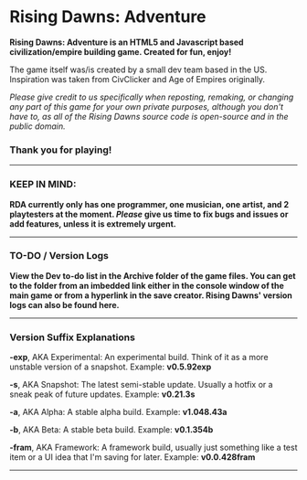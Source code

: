 # **Rising Dawns: Adventure**
**Rising Dawns: Adventure is an HTML5 and Javascript based civilization/empire building game. Created for fun, enjoy!**

The game itself was/is created by a small dev team based in the US. Inspiration was taken from CivClicker and Age of Empires originally.

_Please give credit to us specifically when reposting, remaking, or changing any part of this game for your own private purposes, although you don't have to, as all of the Rising Dawns source code is open-source and in the public domain._

### **Thank you for playing!**

---

### **KEEP IN MIND:**
**RDA currently only has one programmer, one musician, one artist, and 2 playtesters at the moment. _Please_ give us time to fix bugs and issues or add features, unless it is extremely urgent.**

---

### **TO-DO / Version Logs**
**View the Dev to-do list in the Archive folder of the game files. You can get to the folder from an imbedded link either in the console window of the main game or from a hyperlink in the save creator. Rising Dawns' version logs can also be found here.**

---

### **Version Suffix Explanations**
**-exp**, AKA Experimental: An experimental build. Think of it as a more unstable version of a snapshot. Example: **v0.5.92exp**

**-s**, AKA Snapshot: The latest semi-stable update. Usually a hotfix or a sneak peak of future updates. Example: **v0.21.3s**

**-a**, AKA Alpha: A stable alpha build. Example: **v1.048.43a**

**-b**, AKA Beta: A stable beta build. Example: **v0.1.354b**

**-fram**, AKA Framework: A framework build, usually just something like a test item or a UI idea that I'm saving for later. Example: **v0.0.428fram**

---